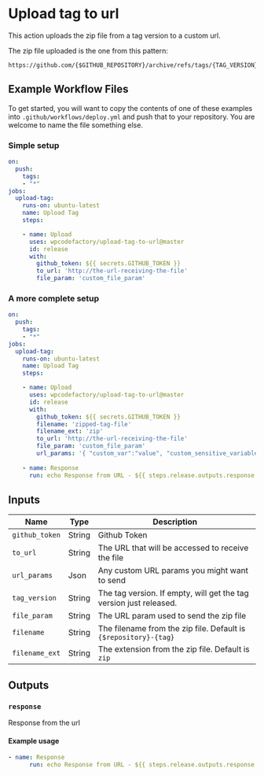 # Upload tag to url

This action uploads the zip file from a tag version to a custom url.

The zip file uploaded is the one from this pattern:
```
https://github.com/{$GITHUB_REPOSITORY}/archive/refs/tags/{TAG_VERSION}.zip
```

## Example Workflow Files

To get started, you will want to copy the contents of one of these examples into `.github/workflows/deploy.yml` and push that to your repository. You are welcome to name the file something else.

### Simple setup

```yml
on:
  push:
    tags:
    - "*"
jobs:
  upload-tag:
    runs-on: ubuntu-latest
    name: Upload Tag
    steps:

    - name: Upload
      uses: wpcodefactory/upload-tag-to-url@master
      id: release
      with:
        github_token: ${{ secrets.GITHUB_TOKEN }}        
        to_url: 'http://the-url-receiving-the-file'
        file_param: 'custom_file_param'
```


### A more complete setup

```yml
on:
  push:
    tags:
    - "*"
jobs:
  upload-tag:
    runs-on: ubuntu-latest
    name: Upload Tag
    steps:

    - name: Upload
      uses: wpcodefactory/upload-tag-to-url@master
      id: release
      with:
        github_token: ${{ secrets.GITHUB_TOKEN }}
        filename: 'zipped-tag-file'
        filename_ext: 'zip'        
        to_url: 'http://the-url-receiving-the-file'
        file_param: 'custom_file_param'
        url_params: '{ "custom_var":"value", "custom_sensitive_variable": "${{ secrets.CUSTOM_SECRET }}"}'
    
    - name: Response
      run: echo Response from URL - ${{ steps.release.outputs.response }}
```

## Inputs

| Name                      | Type    | Description                                                                                         |
|---------------------------|---------|-----------------------------------------------------------------------------------------------------|
| `github_token`            | String  | Github Token                                                                                        |
| `to_url`                  | String  | The URL that will be accessed to receive the file                                                   |
| `url_params`              | Json    | Any custom URL params you might want to send                                                        |
| `tag_version`             | String  | The tag version. If empty, will get the tag version just released.                                  |
| `file_param`              | String  | The URL param used to send the zip file                                                             |
| `filename`                | String  | The filename from the zip file. Default is `{$repository}-{tag}`                                    |
| `filename_ext`            | String  | The extension from the zip file. Default is `zip`                                                   |

## Outputs

### `response`

Response from the url

#### Example usage

```yml
- name: Response
      run: echo Response from URL - ${{ steps.release.outputs.response }}
```
